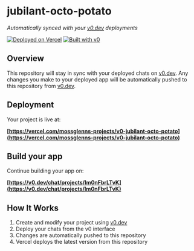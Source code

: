 # jubilant-octo-potato

_Automatically synced with your [v0.dev](https://v0.dev) deployments_

[![Deployed on Vercel](https://img.shields.io/badge/Deployed%20on-Vercel-black?style=for-the-badge&logo=vercel)](https://vercel.com/mossglenns-projects/v0-jubilant-octo-potato)
[![Built with v0](https://img.shields.io/badge/Built%20with-v0.dev-black?style=for-the-badge)](https://v0.dev/chat/projects/Im0nFbrLTvK)

## Overview

This repository will stay in sync with your deployed chats on [v0.dev](https://v0.dev).
Any changes you make to your deployed app will be automatically pushed to this repository from [v0.dev](https://v0.dev).

## Deployment

Your project is live at:

**[https://vercel.com/mossglenns-projects/v0-jubilant-octo-potato](https://vercel.com/mossglenns-projects/v0-jubilant-octo-potato)**

## Build your app

Continue building your app on:

**[https://v0.dev/chat/projects/Im0nFbrLTvK](https://v0.dev/chat/projects/Im0nFbrLTvK)**

## How It Works

1. Create and modify your project using [v0.dev](https://v0.dev)
2. Deploy your chats from the v0 interface
3. Changes are automatically pushed to this repository
4. Vercel deploys the latest version from this repository
